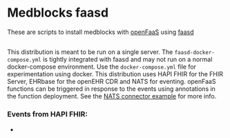 # Medblocks faasd

These are scripts to install medblocks with [openFaaS](https://www.openfaas.com/) using [faasd](https://github.com/openfaas/faasd/)

## 
This distribution is meant to be run on a single server. The `faasd-docker-compose.yml` is tightly integrated with faasd and may not run on a normal docker-compose environment. Use the `docker-compose.yml` file for experimentation using docker. This distribution uses HAPI FHIR for the FHIR Server, EHRbase for the openEHR CDR and NATS for eventing. openFaaS functions can be triggered in response to the events using annotations in the function deployment. See the [NATS connector example](https://github.com/openfaas/nats-connector) for more info.

### Events from HAPI FHIR:
 - 